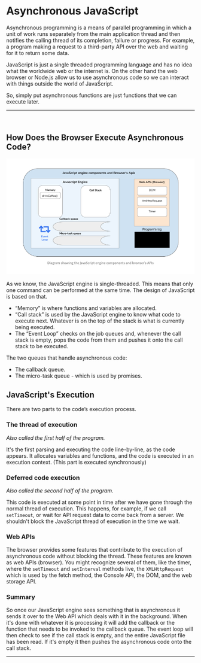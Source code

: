 # Asynchronous JavaScript

Asynchronous programming is a means of parallel programming in which a unit of work runs separately from the main application thread and then notifies the calling thread of its completion, failure or progress. For example, a program making a request to a third-party API over the web and waiting for it to return some data.

JavaScript is just a single threaded programming language and has no idea what the worldwide web or the internet is. On the other hand the web browser or Node.js allow us to use asynchronous code so we can interact with things outside the world of JavaScript.

So, simply put asynchronous functions are just functions that we can execute later.

---
<br>

## How Does the Browser Execute Asynchronous Code?

![JavaScript Engine](./Assets/JsEngine.png)

As we know, the JavaScript engine is single-threaded. This means that only one command can be performed at the same time. The design of JavaScript is based on that.

- “Memory” is where functions and variables are allocated.
- “Call stack” is used by the JavaScript engine to know what code to execute next. Whatever is on the top of the stack is what is currently being executed.
- The “Event Loop” checks on the job queues and, whenever the call stack is empty, pops the code from them and pushes it onto the call stack to be executed.

The two queues that handle asynchronous code:
- The callback queue.
- The micro-task queue - which is used by promises.

## JavaScript's Execution

There are two parts to the code’s execution process.

### The thread of execution

<i>Also called the first half of the program.</i>

It's the first parsing and executing the code line-by-line, as the code appears. It allocates variables and functions, and the code is executed in an execution context. (This part is executed synchronously)

### Deferred code execution

<i>Also called the second half of the program.</i>

This code is executed at some point in time after we have gone through the normal thread of execution. This happens, for example, if we call `setTimeout`, or wait for API request data to come back from a server. We shouldn't block the JavaScript thread of execution in the time we wait.

### Web APIs

The browser provides some features that contribute to the execution of asynchronous code without blocking the thread. These features are known as web APIs (browser). You might recognize several of them, like the timer, where the `setTimeout` and `setInterval` methods live, the `XMLHttpRequest` which is used by the fetch method, the Console API, the DOM, and the web storage API. 

### Summary

So once our JavaScript engine sees something that is asynchronous it sends it over to the Web API which deals with it in the background. When it's done with whatever it is processing it will add the callback or the function that needs to be invoked to the callback queue. The event loop will then check to see if the call stack is empty, and the entire JavaScript file has been read. If it's empty it then pushes the asynchronous code onto the call stack.

---
<br>
